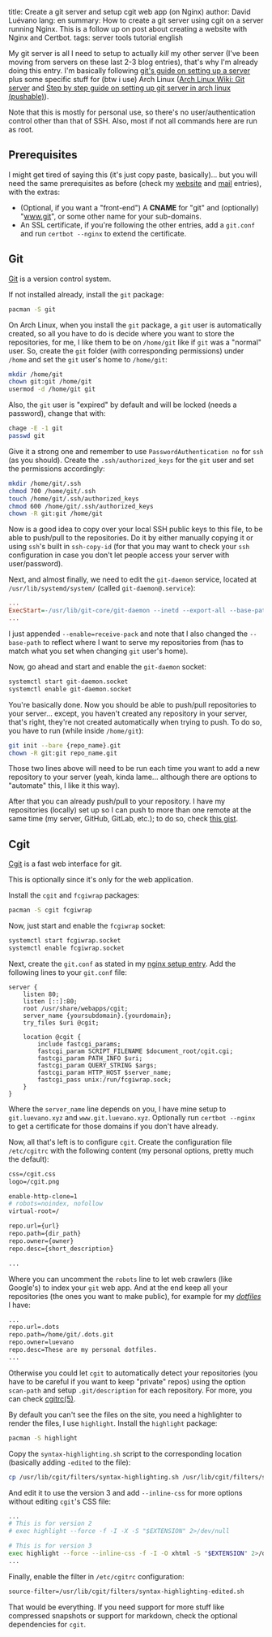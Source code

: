 title: Create a git server and setup cgit web app (on Nginx)
author: David Luévano
lang: en
summary: How to create a git server using cgit on a server running Nginx. This is a follow up on post about creating a website with Nginx and Certbot.
tags: server
	tools
	tutorial
	english

My git server is all I need to setup to actually *kill* my other server (I've been moving from servers on these last 2-3 blog entries), that's why I'm already doing this entry. I'm basically following [git's guide on setting up a server](https://git-scm.com/book/en/v2/Git-on-the-Server-Setting-Up-the-Server) plus some specific stuff for (btw i use) Arch Linux ([Arch Linux Wiki: Git server](https://wiki.archlinux.org/index.php/Git_server#Web_interfaces) and [Step by step guide on setting up git server in arch linux (pushable)](https://miracoin.wordpress.com/2014/11/25/step-by-step-guide-on-setting-up-git-server-in-arch-linux-pushable/)).

Note that this is mostly for personal use, so there's no user/authentication control other than that of SSH. Also, most if not all commands here are run as root.

## Prerequisites

I might get tired of saying this (it's just copy paste, basically)... but you will need the same prerequisites as before (check my [website](https://blog.luevano.xyz/a/website_with_nginx.html) and [mail](https://blog.luevano.xyz/a/mail_server_with_postfix.html) entries), with the extras:

- (Optional, if you want a "front-end") A **CNAME** for "git" and (optionally) "www.git", or some other name for your sub-domains.
- An SSL certificate, if you're following the other entries, add a `git.conf` and run `certbot --nginx` to extend the certificate.

## Git

[Git](https://wiki.archlinux.org/title/git) is a version control system.

If not installed already, install the `git` package:

```sh
pacman -S git
```

On Arch Linux, when you install the `git` package, a `git` user is automatically created, so all you have to do is decide where you want to store the repositories, for me, I like them to be on `/home/git` like if `git` was a "normal" user. So, create the `git` folder (with corresponding permissions) under `/home` and set the `git` user's home to `/home/git`:

```sh
mkdir /home/git
chown git:git /home/git
usermod -d /home/git git
```

Also, the `git` user is "expired" by default and will be locked (needs a password), change that with:

```sh
chage -E -1 git
passwd git
```

Give it a strong one and remember to use `PasswordAuthentication no` for `ssh` (as you should). Create the `.ssh/authorized_keys` for the `git` user and set the permissions accordingly:

```sh
mkdir /home/git/.ssh
chmod 700 /home/git/.ssh
touch /home/git/.ssh/authorized_keys
chmod 600 /home/git/.ssh/authorized_keys
chown -R git:git /home/git
```

Now is a good idea to copy over your local SSH public keys to this file, to be able to push/pull to the repositories. Do it by either manually copying it or using `ssh`'s built in `ssh-copy-id` (for that you may want to check your `ssh` configuration in case you don't let people access your server with user/password).

Next, and almost finally, we need to edit the `git-daemon` service, located at `/usr/lib/systemd/system/` (called `git-daemon@.service`):

```ini
...
ExecStart=-/usr/lib/git-core/git-daemon --inetd --export-all --base-path=/home/git --enable=receive-pack
...
```

I just appended `--enable=receive-pack` and note that I also changed the `--base-path` to reflect where I want to serve my repositories from (has to match what you set when changing `git` user's home).

Now, go ahead and start and enable the `git-daemon` socket:

```sh
systemctl start git-daemon.socket
systemctl enable git-daemon.socket
```

You're basically done. Now you should be able to push/pull repositories to your server... except, you haven't created any repository in your server, that's right, they're not created automatically when trying to push. To do so, you have to run (while inside `/home/git`):

```sh
git init --bare {repo_name}.git
chown -R git:git repo_name.git
```

Those two lines above will need to be run each time you want to add a new repository to your server (yeah, kinda lame... although there are options to "automate" this, I like it this way).

After that you can already push/pull to your repository. I have my repositories (locally) set up so I can push to more than one remote at the same time (my server, GitHub, GitLab, etc.); to do so, check [this gist](https://gist.github.com/rvl/c3f156e117e22a25f242).

## Cgit

[Cgit](https://wiki.archlinux.org/title/Cgit) is a fast web interface for git.

This is optionally since it's only for the web application.

Install the `cgit` and `fcgiwrap` packages:

```sh
pacman -S cgit fcgiwrap
```

Now, just start and enable the `fcgiwrap` socket:

```sh
systemctl start fcgiwrap.socket
systemctl enable fcgiwrap.socket
```

Next, create the `git.conf` as stated in my [nginx setup entry](https://blog.luevano.xyz/a/website_with_nginx.html). Add the following lines to your `git.conf` file:

```nginx
server {
	listen 80;
	listen [::]:80;
	root /usr/share/webapps/cgit;
	server_name {yoursubdomain}.{yourdomain};
	try_files $uri @cgit;

	location @cgit {
		include fastcgi_params;
		fastcgi_param SCRIPT_FILENAME $document_root/cgit.cgi;
		fastcgi_param PATH_INFO $uri;
		fastcgi_param QUERY_STRING $args;
		fastcgi_param HTTP_HOST $server_name;
		fastcgi_pass unix:/run/fcgiwrap.sock;
	}
}
```

Where the `server_name` line depends on you, I have mine setup to `git.luevano.xyz` and `www.git.luevano.xyz`. Optionally run `certbot --nginx` to get a certificate for those domains if you don't have already.

Now, all that's left is to configure `cgit`. Create the configuration file `/etc/cgitrc` with the following content (my personal options, pretty much the default):

```apache
css=/cgit.css
logo=/cgit.png

enable-http-clone=1
# robots=noindex, nofollow
virtual-root=/

repo.url={url}
repo.path={dir_path}
repo.owner={owner}
repo.desc={short_description}

...
```

Where you can uncomment the `robots` line to let web crawlers (like Google's) to index your `git` web app. And at the end keep all your repositories (the ones you want to make public), for example for my [*dotfiles*](https://git.luevano.xyz/.dots) I have:

```apache
...
repo.url=.dots
repo.path=/home/git/.dots.git
repo.owner=luevano
repo.desc=These are my personal dotfiles.
...
```

Otherwise you could let `cgit` to automatically detect your repositories (you have to be careful if you want to keep "private" repos) using the option `scan-path` and setup `.git/description` for each repository. For more, you can check [cgitrc(5)](https://man.archlinux.org/man/cgitrc.5).

By default you can't see the files on the site, you need a highlighter to render the files, I use `highlight`. Install the `highlight` package:

```sh
pacman -S highlight
```

Copy the `syntax-highlighting.sh` script to the corresponding location (basically adding `-edited` to the file):

```sh
cp /usr/lib/cgit/filters/syntax-highlighting.sh /usr/lib/cgit/filters/syntax-highlighting-edited.sh
```

And edit it to use the version 3 and add `--inline-css` for more options without editing `cgit`'s CSS file:

```sh
...
# This is for version 2
# exec highlight --force -f -I -X -S "$EXTENSION" 2>/dev/null

# This is for version 3
exec highlight --force --inline-css -f -I -O xhtml -S "$EXTENSION" 2>/dev/null
...
```

Finally, enable the filter in `/etc/cgitrc` configuration:

```apache
source-filter=/usr/lib/cgit/filters/syntax-highlighting-edited.sh
```

That would be everything. If you need support for more stuff like compressed snapshots or support for markdown, check the optional dependencies for `cgit`.
